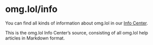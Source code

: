 # omg.lol/info

You can find all kinds of information about omg.lol in our [Info Center](https://home.omg.lol/info).

This is the omg.lol Info Center’s source, consisting of all omg.lol help articles in Markdown format.
